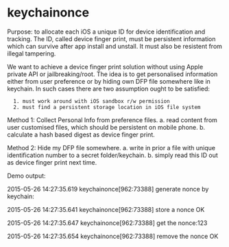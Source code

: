 # keychainonce

Purpose: to allocate each iOS a unique ID for device identification and tracking. The ID, called device finger print, must be persistent information which can survive after app install and unstall. It must also be resistent from illegal tampering.

We want to achieve a device finger print solution without using Apple private API or jailbreaking/root. The idea is to get personalised information either from user preference or by hiding own DFP file somewhere like in keychain. In such cases there are two assumption ought to be satisfied:

      1. must work around with iOS sandbox r/w permission
      2. must find a persistent storage location in iOS file system

Method 1:  Collect Personal Info from preference files.
                  a. read content from user customised files, which should be persistent on mobile phone.
                  b. calculate a hash based digest as device finger print.

Method 2:  Hide my DFP file somewhere.
                  a. write in prior a file with unique identification number to a secret folder/keychain.
                  b. simply read this ID out as device finger print next time.
                

Demo output:

2015-05-26 14:27:35.619 keychainonce[962:73388] generate nonce by keychain:

2015-05-26 14:27:35.641 keychainonce[962:73388] store a nonce OK

2015-05-26 14:27:35.647 keychainonce[962:73388] get the nonce:123

2015-05-26 14:27:35.654 keychainonce[962:73388] remove the nonce OK
